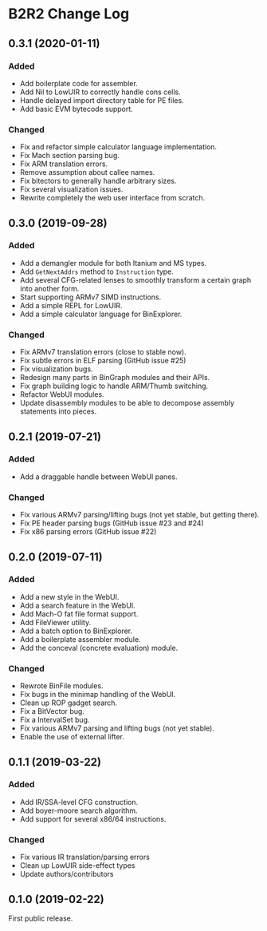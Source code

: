 # B2R2 Change Log

## 0.3.1 (2020-01-11)

### Added
- Add boilerplate code for assembler.
- Add Nil to LowUIR to correctly handle cons cells.
- Handle delayed import directory table for PE files.
- Add basic EVM bytecode support.

### Changed
- Fix and refactor simple calculator language implementation.
- Fix Mach section parsing bug.
- Fix ARM translation errors.
- Remove assumption about callee names.
- Fix bitectors to generally handle arbitrary sizes.
- Fix several visualization issues.
- Rewrite completely the web user interface from scratch.

## 0.3.0 (2019-09-28)

### Added
- Add a demangler module for both Itanium and MS types.
- Add `GetNextAddrs` method to `Instruction` type.
- Add several CFG-related lenses to smoothly transform a certain graph into
  another form.
- Start supporting ARMv7 SIMD instructions.
- Add a simple REPL for LowUIR.
- Add a simple calculator language for BinExplorer.

### Changed
- Fix ARMv7 translation errors (close to stable now).
- Fix subtle errors in ELF parsing (GitHub issue #25)
- Fix visualization bugs.
- Redesign many parts in BinGraph modules and their APIs.
- Fix graph building logic to handle ARM/Thumb switching.
- Refactor WebUI modules.
- Update disassembly modules to be able to decompose assembly statements into
  pieces.

## 0.2.1 (2019-07-21)

### Added
- Add a draggable handle between WebUI panes.

### Changed
- Fix various ARMv7 parsing/lifting bugs (not yet stable, but getting there).
- Fix PE header parsing bugs (GitHub issue #23 and #24)
- Fix x86 parsing errors (GitHub issue #22)

## 0.2.0 (2019-07-11)

### Added
- Add a new style in the WebUI.
- Add a search feature in the WebUI.
- Add Mach-O fat file format support.
- Add FileViewer utility.
- Add a batch option to BinExplorer.
- Add a boilerplate assembler module.
- Add the conceval (concrete evaluation) module.

### Changed
- Rewrote BinFile modules.
- Fix bugs in the minimap handling of the WebUI.
- Clean up ROP gadget search.
- Fix a BitVector bug.
- Fix a IntervalSet bug.
- Fix various ARMv7 parsing and lifting bugs (not yet stable).
- Enable the use of external lifter.

## 0.1.1 (2019-03-22)

### Added
- Add IR/SSA-level CFG construction.
- Add boyer-moore search algorithm.
- Add support for several x86/64 instructions.

### Changed
- Fix various IR translation/parsing errors
- Clean up LowUIR side-effect types
- Update authors/contributors

## 0.1.0 (2019-02-22)

First public release.
